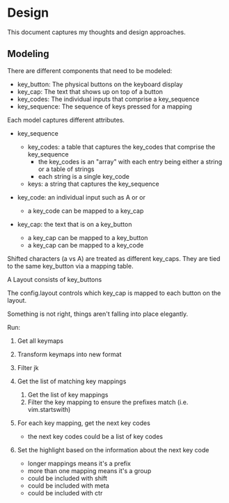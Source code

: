 # Design

This document captures my thoughts and design approaches.

## Modeling

There are different components that need to be modeled:

* key_button: The physical buttons on the keyboard display
* key_cap: The text that shows up on top of a button
* key_codes: The individual inputs that comprise a key_sequence
* key_sequence: The sequence of keys pressed for a mapping

Each model captures different attributes.

* key_sequence
  * key_codes: a table that captures the key_codes that comprise the key_sequence
    * the key_codes is an "array" with each entry being either a string or a table of strings
    * each string is a single key_code
  * keys: a string that captures the key_sequence

* key_code: an individual input such as A or <C> or <M>
  * a key_code can be mapped to a key_cap

* key_cap: the text that is on a key_button
  * a key_cap can be mapped to a key_button
  * a key_cap can be mapped to a key_code

Shifted characters (a vs A) are treated as different key_caps. They are tied to the same key_button via a mapping table.

A Layout consists of key_buttons

The config.layout controls which key_cap is mapped to each button on the layout.

Something is not right, things aren't falling into place elegantly.

Run:

1. Get all keymaps
2. Transform keymaps into new format
3. Filter jk

1. Get the list of matching key mappings
    1. Get the list of key mappings
    2. Filter the key mapping to ensure the prefixes match (i.e. vim.startswith)
2. For each key mapping, get the next key codes
    * the next key codes could be a list of key codes
3. Set the highlight based on the information about the next key code
    * longer mappings means it's a prefix
    * more than one mapping means it's a group
    * could be included with shift
    * could be included with meta
    * could be included with ctr
